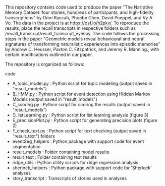 This repository contains code used to produce the paper "The Narrative Memory Dataset: four stories, hundreds of participants, and high-fidelity transcriptions" by Omri Raccah, Phoebe Chen, David Poeppel, and Vy A. Vo.
The data in the project is at https://osf.io/h2pkv/. To reproduce the results, place the recall transcripts in respective folders such as /recall_transcript/recall_transcript_eyespy.
The code follows the processing steps in the paper "Geometric models reveal behavioural and neural signatures of transforming naturalistic experiences into episodic memories" by Andrew C. Heusser, Paxton C. Fitzpatrick, and Jeremy R. Manning., with certain modifications outlined in our paper.

The repository is organized as follows:

code
- A_topic_model.py : Python script for topic modeling (output saved in "result_models")
- B_HMM.py : Python script for event detection using Hidden Markov Models (output saved in "result_models")
- C_scoring.py : Python script for scoring the recalls (output saved in "result_models")
- D_listLearning.py : Python script for list learning analysis (figure 3)
- E_precisionPlot.py : Python script for generating precision plots (figure 2)
- F_check_text.py : Python script for text checking (output saved in "result_text")
folders
- eventSeg_helpers : Python package with support code for event segmentation
- result_models : Folder containing model results
- result_text : Folder containing text results
- ridge_utils : Python utility scripts for ridge regression analysis
- sherlock_helpers : Python package with support code for 'Sherlock' analyses
- story_transcript : Transcripts of stories used in analyses
